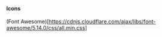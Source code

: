 #### Icons

(Font Awesome)[https://cdnjs.cloudflare.com/ajax/libs/font-awesome/5.14.0/css/all.min.css]
